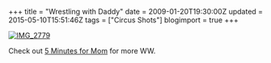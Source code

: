 +++
title = "Wrestling with Daddy"
date = 2009-01-20T19:30:00Z
updated = 2015-05-10T15:51:46Z
tags = ["Circus Shots"]
blogimport = true 
+++

[![IMG_2779](https://latc.s3.amazonaws.com/wp-content/uploads/2009/01/img-2779-thumb.jpg "IMG_2779")](https://latc.s3.amazonaws.com/wp-content/uploads/2009/01/img-2779.jpg) 

Check out [5 Minutes for Mom](http://www.5minutesformom.com) for more WW.
